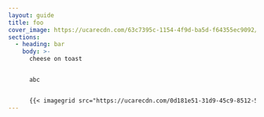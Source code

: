```yaml
---
layout: guide
title: foo
cover_image: https://ucarecdn.com/63c7395c-1154-4f9d-ba5d-f64355ec9092/-/resize/800x600/canvas_api.png
sections:
  - heading: bar
    body: >-
      cheese on toast


      abc


      {{< imagegrid src="https://ucarecdn.com/0d181e51-31d9-45c9-8512-5b403aaeca44/-/resize/800x600/little cabin.png" title="a grey little cabin" >}}
---
```

